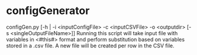 configGenerator
===============

​configGen.py [-h | -i &lt;inputConfigFile> -c &lt;inputCSVFile> -o &lt;outputdir> [-s &lt;singleOutputFileName>]]  Running this script will take input file with variables in &lt;#this#> format and perform substitution based on variables stored in a .csv file. A new file will be created per row in the CSV file.
